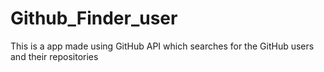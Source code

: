 # Github_Finder_user
This is a app made using GitHub API  which searches for the GitHub users and their repositories 
